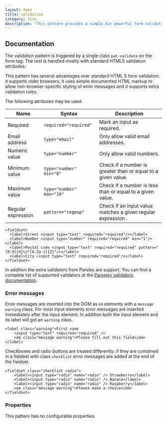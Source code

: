 ```yaml
---
layout: demo
title: validation
category: form
description: "This pattern provides a simple but powerful form validation beyond what HTML5 offers."
---
```


## Documentation

The validation pattern is triggered by a single class `pat-validate` on the form tag. The rest is handled mostly with standard HTML5 validation attributes. 

This pattern has several advantages over standard HTML 5 form validation: it supports older browsers, it uses simple documented HTML markup to allow non-browser-specific styling of error messages and it supports extra validation rules.

The following attributes may be used.

| Name | Syntax | Description |
| ---- | ------ | ----------- |
| Required | `required="required"` | Mark an input as required. |
| Email address | `type="email"` | Only allow valid email addresses. |
| Numeric value | `type="number"` | Only allow valid numbers. |
| Minimum value | `type="number" min="6"`| Check if a number is greater than or equal to a given value. |
| Maximum value | `type="number" max="10"`| Check if a number is less than or equal to a given value. |
| Regular expression | `pattern="regexp"`| Check if an input value matches a given regular expression . |


    <fieldset>
      <label>Street <input type="text" required="required"/></label>
      <label>Number <input type="number" required="required" min="1"/></label>
      <label>Postal code <input type="text" required="required" pattern="[0-9]{4}\s*[A-Za-z]{2}"/></label>
      <label>City <input type="text" required="required"/></label>
    </fieldset>

In addition the extra validators from Parsley are support. You can find a complete list of supported
validators at the [Parseley validators documentation](http://parsleyjs.org/documentation.html#validators).
### Error messages

Error messages are inserted into the DOM as `em` elements with a `message warning` class. For most input elements error messages are inserted immediately after the input element. In addition both the input element and its label will get an `warning` class.

    <label class="warning">First name
        <input type="text" required="required" />
        <em class="message warning">Please fill out this field</em>
    </label>


Checkboxes and radio buttons are treated differently: if they are contained in a fieldset with class `checklist` error messages are added at the end of the fieldset.

    <fieldset class="checklist radio">
        <label><input type="radio" name="radio" /> Strawberry</label>
        <label><input type="radio" name="radio" /> Banana</label>
        <label><input type="radio" name="radio" /> Raspberry</label>
        <em class="message warning">Please make a choice</em>
    </fieldset>

### Properties

This pattern has no configurable properties.

